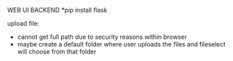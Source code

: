 
WEB UI BACKEND
*pip install flask



upload file:
* cannot get full path due to security reasons within browser
* maybe create a default folder where user uploads the files and fileselect will choose from that folder
